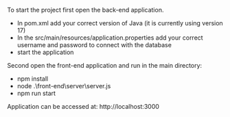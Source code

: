 To start the project first open the back-end application.

- In pom.xml add your correct version of Java (it is currently using version 17)
- In the src/main/resources/application.properties add your correct username and password to connect with the database
- start the application

Second open the front-end application and run in the main directory:

- npm install
- node .\front-end\server\server.js
- npm run start

Application can be accessed at: http://localhost:3000

